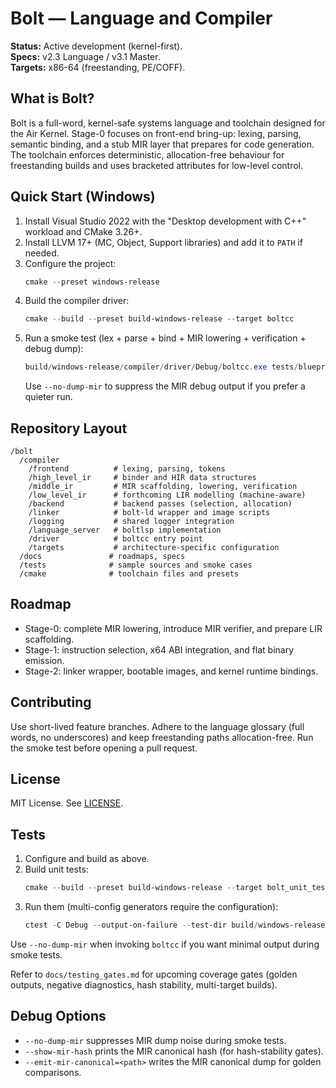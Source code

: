 ﻿# Bolt — Language and Compiler

**Status:** Active development (kernel-first).  
**Specs:** v2.3 Language / v3.1 Master.  
**Targets:** x86-64 (freestanding, PE/COFF).

## What is Bolt?
Bolt is a full-word, kernel-safe systems language and toolchain designed for the Air Kernel. Stage-0 focuses on front-end bring-up: lexing, parsing, semantic binding, and a stub MIR layer that prepares for code generation. The toolchain enforces deterministic, allocation-free behaviour for freestanding builds and uses bracketed attributes for low-level control.

## Quick Start (Windows)
1. Install Visual Studio 2022 with the "Desktop development with C++" workload and CMake 3.26+.
2. Install LLVM 17+ (MC, Object, Support libraries) and add it to `PATH` if needed.
3. Configure the project:
   ```powershell
   cmake --preset windows-release
   ```
4. Build the compiler driver:
   ```powershell
   cmake --build --preset build-windows-release --target boltcc
   ```
5. Run a smoke test (lex + parse + bind + MIR lowering + verification + debug dump):
   ```powershell
   build/windows-release/compiler/driver/Debug/boltcc.exe tests/blueprint_sample.bolt --emit=obj --target=x64-freestanding
   ```
   Use `--no-dump-mir` to suppress the MIR debug output if you prefer a quieter run.

## Repository Layout
```
/bolt
  /compiler
    /frontend          # lexing, parsing, tokens
    /high_level_ir     # binder and HIR data structures
    /middle_ir         # MIR scaffolding, lowering, verification
    /low_level_ir      # forthcoming LIR modelling (machine-aware)
    /backend           # backend passes (selection, allocation)
    /linker            # bolt-ld wrapper and image scripts
    /logging           # shared logger integration
    /language_server   # boltlsp implementation
    /driver            # boltcc entry point
    /targets           # architecture-specific configuration
  /docs               # roadmaps, specs
  /tests              # sample sources and smoke cases
  /cmake              # toolchain files and presets
```

## Roadmap
- Stage-0: complete MIR lowering, introduce MIR verifier, and prepare LIR scaffolding.
- Stage-1: instruction selection, x64 ABI integration, and flat binary emission.
- Stage-2: linker wrapper, bootable images, and kernel runtime bindings.

## Contributing
Use short-lived feature branches. Adhere to the language glossary (full words, no underscores) and keep freestanding paths allocation-free. Run the smoke test before opening a pull request.

## License
MIT License. See [LICENSE](LICENSE).




## Tests
1. Configure and build as above.
2. Build unit tests:
   ```powershell
   cmake --build --preset build-windows-release --target bolt_unit_tests
   ```
3. Run them (multi-config generators require the configuration):
   ```powershell
   ctest -C Debug --output-on-failure --test-dir build/windows-release
   ```
Use `--no-dump-mir` when invoking `boltcc` if you want minimal output during smoke tests.

Refer to `docs/testing_gates.md` for upcoming coverage gates (golden outputs, negative diagnostics, hash stability, multi-target builds).



## Debug Options
- `--no-dump-mir` suppresses MIR dump noise during smoke tests.
- `--show-mir-hash` prints the MIR canonical hash (for hash-stability gates).
- `--emit-mir-canonical=<path>` writes the MIR canonical dump for golden comparisons.

